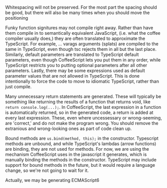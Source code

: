 
Whitespacing will not be preserved.  For the most part the spacing should be good, but there will also be many times when you should move the positioning

Funky function signitures may not compile right away.  Rather than have them compile in to semantically equivalent JavaScript, (i.e. what the coffee compiler usually does,) they are often translated to approximate the TypeScript.  For example, ... varags arguments (splats) are compiled to the same in TypeScript, even though tsc rejects them in all but the last place.  Similarly, default parameters are translated to TypeScript default parameters, even though CoffeeScript lets you put them in any order, while TypeScript restricts you to putting optional parameters after all other parameters.  Lastly, there may be some expressions used as default parameter values that are not allowed in TypeScript.
This is done intentionally to force the code to move to idiomatic TypeScript, rather than just compile.

Many unnecessary return statements are generated.  These will typically be something like returning the results of a function that returns void, like `return console.log(...);`. In CoffeeScript, the last expression in a function is automatically returned, so in the generated code, a return is added at every last expression.  These, even where uncessessary or wrong-seeming, are 'correct,' and do not make the program wrong.  You should remove the extranious and wrong-looking ones as part of code clean up.

Bound methods are `us.bind(method, this);` in the constructor.  Typescript methods are unbound, and while TypeScript's lambdas (arrow functions) are binding, they are not used for methods.  For now, we are using the mechanism CoffeeScript uses in the javascript it generates, which is manually binding the methods in the constructor.  TypeScript may include support for bound methods in the future, but it would require a language change, so we're not going to wait for it.

Actually, we may be generating ECMAScript6
